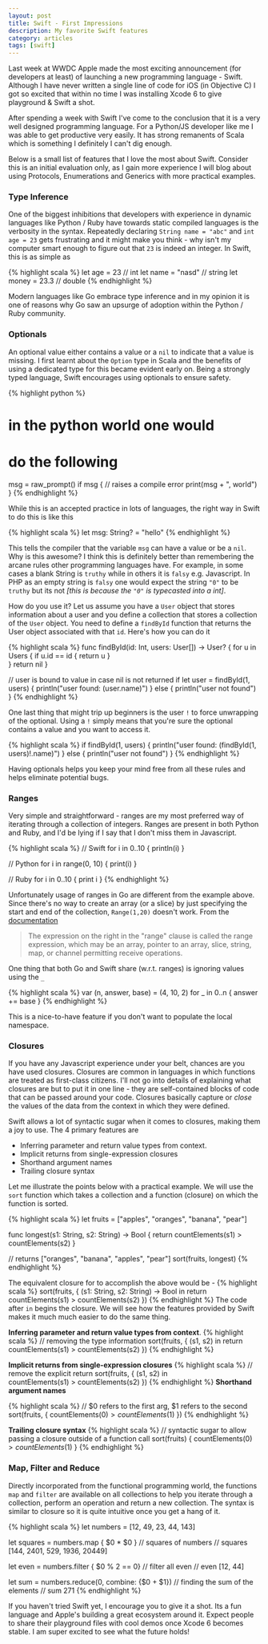 ```yaml
---
layout: post
title: Swift - First Impressions
description: My favorite Swift features
category: articles
tags: [swift]
---
```


Last week at WWDC Apple made the most exciting announcement (for developers at least) of launching a new programming language - Swift. Although I have never written a single line of code for iOS (in Objective C) I got so excited that within no time I was installing Xcode 6 to give playground & Swift a shot. 

After spending a week with Swift I've come to the conclusion that it is a very well designed programming language. For a Python/JS developer like me I was able to get productive very easily. It has strong remanents of Scala which is something I definitely I can't dig enough. 

Below is a small list of features that I love the most about Swift. Consider this is an initial evaluation only, as I gain more experience I will blog about using Protocols, Enumerations and Generics with more practical examples.

### Type Inference
One of the biggest inhibitions that developers with experience in dynamic languages like Python / Ruby have towards static compiled languages is the verbosity in the syntax. Repeatedly declaring `String name = "abc"` and `int age = 23` gets frustrating and it might make you think - why isn't my computer smart enough to figure out that `23` is indeed an integer. In Swift, this is as simple as

{% highlight scala %}
let age = 23      // int
let name = "nasd" // string
let money = 23.3  // double
{% endhighlight %}

Modern languages like Go embrace type inference and in my opinion it is one of reasons why Go saw an upsurge of adoption within the Python / Ruby community. 

### Optionals
An optional value either contains a value or a `nil` to indicate that a value is missing. I first learnt about the `Option` type in Scala and the benefits of using a dedicated type for this became evident early on. Being a strongly typed language, Swift encourages using optionals to ensure safety.

{% highlight python %}
# in the python world one would 
# do the following
msg = raw_prompt()
if msg {
  // raises a compile error
  print(msg + ", world")
}
{% endhighlight %}

While this is an accepted practice in lots of languages, the right way in Swift to do this is like this 

{% highlight scala %}
let msg: String? = "hello"
{% endhighlight %}

This tells the compiler that the variable `msg` can have a value or be a `nil`. Why is this awesome? I think this is definitely better than remembering the arcane rules other programming languages have. For example, in some cases a blank String is `truthy` while in others it is `falsy` e.g. Javascript. In PHP as an empty string is `falsy` one would expect the string `"0"` to be `truthy` but its not _[this is because the `"0"` is typecasted into a int]_.

How do you use it? Let us assume you have a `User` object that stores information about a user and you define a collection that stores a collection of the `User` object. You need to define a `findById` function that returns the User object associated with that `id`. Here's how you can do it 

{% highlight scala %}
func findById(id: Int, users: User[]) -> User? {
	for u in Users {
		if u.id == id {
			return u
		}	
	}
	return nil
}

// user is bound to value in case nil is not returned
if let user = findById(1, users) {
	println("user found: \(user.name)")
} else {
	println("user not found")
}
{% endhighlight %}

One last thing that might trip up beginners is the user `!` to force unwrapping of the optional. Using a `!` simply means that you're sure the optional contains a value and you want to access it.

{% highlight scala %}
if findById(1, users) {
	println("user found: \(findById(1, users)!.name)")
} else {
	println("user not found")
}
{% endhighlight %}


Having optionals helps you keep your mind free from all these rules and helps eliminate potential bugs.

### Ranges
Very simple and straightforward - ranges are my most preferred way of iterating through a collection of integers. Ranges are present in both Python and Ruby, and I'd be lying if I say that I don't miss them in Javascript.

{% highlight scala %}
// Swift
for i in 0..10 {
	println(i)
}

// Python
for i in range(0, 10) {
	print(i)
}

// Ruby
for i in 0..10 {
	print i
}
{% endhighlight %}

Unfortunately usage of ranges in Go are different from the example above. Since there's no way to create an array (or a slice) by just specifying the start and end of the collection, `Range(1,20)` doesn't work. From the [documentation](http://golang.org/ref/spec#RangeClause)

> The expression on the right in the "range" clause is called the range expression, which may be an array, pointer to an array, slice, string, map, or channel permitting receive operations.

One thing that both Go and Swift share (w.r.t. ranges) is ignoring values using the `_`

{% highlight scala %}
var (n, answer, base) = (4, 10, 2)
for _ in 0..n {
	answer += base
}
{% endhighlight %}

This is a nice-to-have feature if you don't want to populate the local namespace.

### Closures
If you have any Javascript experience under your belt, chances are you have used closures. Closures are common in languages in which functions are treated as first-class citizens. I'll not go into details of explaining what closures are but to put it in one line - they are self-contained blocks of code that can be passed around your code. Closures basically capture or *close* the values of the data from the context in which they were defined.

Swift allows a lot of syntactic sugar when it comes to closures, making them a joy to use. The 4 primary features are 

- Inferring parameter and return value types from context. 
- Implicit returns from single-expression closures 
- Shorthand argument names 
- Trailing closure syntax

Let me illustrate the points below with a practical example. We will use the `sort` function which takes a collection and a function (closure) on which the function is sorted.

{% highlight scala %}
let fruits = ["apples", "oranges", "banana", "pear"]

func longest(s1: String, s2: String) -> Bool {
	return countElements(s1) > countElements(s2)
}

// returns ["oranges", "banana", "apples", "pear"]
sort(fruits, longest)
{% endhighlight %}

The equivalent closure for to accomplish the above would be - 
{% highlight scala %}
sort(fruits, { (s1: String, s2: String) -> Bool in
	return countElements(s1) > countElements(s2)
})
{% endhighlight %}
The code after `in` begins the closure. We will see how the features provided by Swift makes it much much easier to do the same thing.

**Inferring parameter and return value types from context**. 
{% highlight scala %}
// removing the type information
sort(fruits, { (s1, s2) in 
	return countElements(s1) > countElements(s2)
})
{% endhighlight %}

**Implicit returns from single-expression closures**
{% highlight scala %}
// remove the explicit return
sort(fruits, { (s1, s2) in  
	countElements(s1) > countElements(s2)
})
{% endhighlight %}
**Shorthand argument names**

{% highlight scala %}
// $0 refers to the first arg, $1 refers to the second
sort(fruits, { countElements($0) > countElements($1) })
{% endhighlight %}

**Trailing closure syntax**
{% highlight scala %}
// syntactic sugar to allow passing a closure outside of a function call
sort(fruits) { countElements($0) > countElements($1) }
{% endhighlight %}

### Map, Filter and Reduce
Directly incorporated from the functional programming world, the functions `map` and `filter` are available on all collections to help you iterate through a collection, perform an operation and return a new collection. The syntax is similar to closure so it is quite intuitive once you get a hang of it.

{% highlight scala %}
let numbers = [12, 49, 23, 44, 143]

let squares = numbers.map { $0 * $0 } // squares of numbers
// squares [144, 2401, 529, 1936, 20449]

let even = numbers.filter { $0 % 2 == 0}  // filter all even
// even [12, 44]

let sum = numbers.reduce(0, combine: {$0 + $1}) // finding the sum of the elements
// sum 271
{% endhighlight %}

If you haven't tried Swift yet, I encourage you to give it a shot. Its a fun language and Apple's building a great ecosystem around it. Expect people to share their playground files with cool demos once Xcode 6 becomes stable. I am super excited to see what the future holds!

